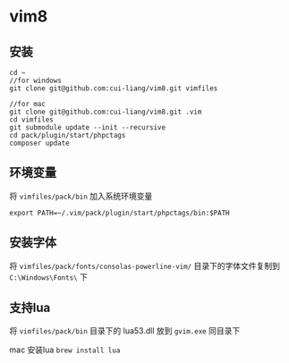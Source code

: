 # vim8

## 安装
```
cd ~
//for windows
git clone git@github.com:cui-liang/vim8.git vimfiles

//for mac
git clone git@github.com:cui-liang/vim8.git .vim
cd vimfiles
git submodule update --init --recursive
cd pack/plugin/start/phpctags
composer update
```

## 环境变量
将 `vimfiles/pack/bin` 加入系统环境变量
```
export PATH=~/.vim/pack/plugin/start/phpctags/bin:$PATH
```

## 安装字体
将 `vimfiles/pack/fonts/consolas-powerline-vim/` 目录下的字体文件复制到 `C:\Windows\Fonts\` 下

## 支持lua
将 `vimfiles/pack/bin` 目录下的 lua53.dll 放到 `gvim.exe` 同目录下

mac 安装lua `brew install lua`
